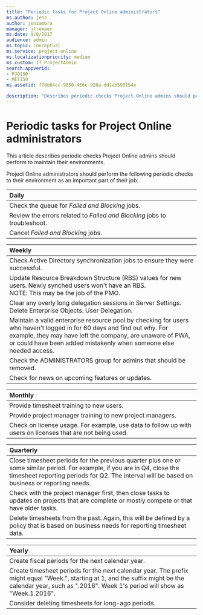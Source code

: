 ```yaml
---
title: "Periodic tasks for Project Online administrators"
ms.author: jenz
author: jenzamora
manager: jtremper
ms.date: 9/8/2017
audience: admin
ms.topic: conceptual
ms.service: project-online
ms.localizationpriority: medium
ms.custom: IT_ProjectAdmin
search.appverid: 
- PJO150
- MET150
ms.assetid: f7de04cc-9850-466c-920a-dd1ab593154e

description: "Describes periodic checks Project Online admins should perform to maintain their environments."
---
```


# Periodic tasks for Project Online administrators

This article describes periodic checks Project Online admins should perform to maintain their environments.
  
Project Online administrators should perform the following periodic checks to their environment as an important part of their job:

| Daily |
|:-----|
|Check the queue for  *Failed and Blocking*  jobs. |
|Review the errors related to  *Failed and Blocking*  jobs to troubleshoot. |
|Cancel  *Failed and Blocking*  jobs. |

| Weekly |
|:-----|
|Check Active Directory synchronization jobs to ensure they were successful. |
|Update Resource Breakdown Structure (RBS) values for new users. Newly synched users won't have an RBS.  <br/>  NOTE: This may be the job of the PMO. |
|Clear any overly long delegation sessions in Server Settings. Delete Enterprise Objects. User Delegation. |
|Maintain a valid enterprise resource pool by checking for users who haven't logged in for 60 days and find out why. For example, they may have left the company, are unaware of PWA, or could have been added mistakenly when someone else needed access. |
|Check the ADMINISTRATORS group for admins that should be removed. |
|Check for news on upcoming features or updates. |

| Monthly |
|:-----|
|Provide timesheet training to new users. |
|Provide project manager training to new project managers. |
|Check on license usage. For example, use data to follow up with users on licenses that are not being used. |

| Quarterly |
|:-----|
|Close timesheet periods for the previous quarter plus one or some similar period. For example, if you are in Q4, close the timesheet reporting periods for Q2. The interval will be based on business or reporting needs. |
|Check with the project manager first, then close tasks to updates on projects that are complete or mostly compete or that have older tasks. |
|Delete timesheets from the past. Again, this will be defined by a policy that is based on business needs for reporting timesheet data. |

| Yearly |
|:-----|
|Create fiscal periods for the next calendar year. |
|Create timesheet periods for the next calendar year. The prefix might equal "Week.", starting at 1, and the suffix might be the calendar year, such as ".2016". Week 1's period will show as "Week.1.2016". |
|Consider deleting timesheets for long-ago periods. |
   

